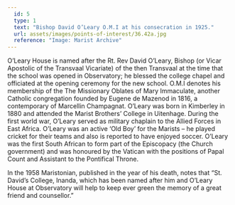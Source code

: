 ```yaml
---
  id: 5
  type: 1
  text: "Bishop David O’Leary O.M.I at his consecration in 1925."
  url: assets/images/points-of-interest/36.42a.jpg
  reference: "Image: Marist Archive"
---
```

O’Leary House is named after the Rt. Rev David O’Leary, Bishop (or Vicar Apostolic of the Transvaal Vicariate) of the then Transvaal at the time that the school was opened in Observatory; he blessed the college chapel and officiated at the opening ceremony for the new school. O.M.I denotes his membership of the The Missionary Oblates of Mary Immaculate, another Catholic congregation founded by Eugene de Mazenod in 1816, a contemporary of Marcellin Champagnat. O’Leary was born in Kimberley in 1880 and attended the Marist Brothers’ College in Uitenhage. During the first world war, O’Leary served as military chaplain to the Allied Forces in East Africa. O’Leary was an active ‘Old Boy’ for the Marists – he played cricket for their teams and also is reported to have enjoyed soccer. O’Leary was the first South African to form part of the Episcopacy (the Church government) and was honoured by the Vatican with the positions of Papal Count and Assistant to the Pontifical Throne. 

In the 1958 Maristonian, published in the year of his death, notes that “St. David’s College, Inanda, which has been named after him and O’Leary House at Observatory will help to keep ever green the memory of a great friend and counsellor.” 

